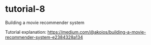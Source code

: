 # tutorial-8
Building a movie recommender system

Tutorial explanation: https://medium.com/@akoios/building-a-movie-recommender-system-e2384328a134
